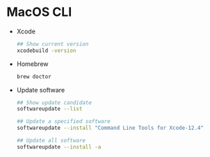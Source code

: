 # MacOS CLI

- Xcode

  ```bash
  ## Show current version
  xcodebuild -version
  ```

- Homebrew

  ```bash
  brew doctor
  ```

- Update software

  ```bash
  ## Show update candidate
  softwareupdate --list
  
  ## Update a specified software
  softwareupdate --install "Command Line Tools for Xcode-12.4"
  
  ## Update all software
  softwareupdate --install -a
  ```
